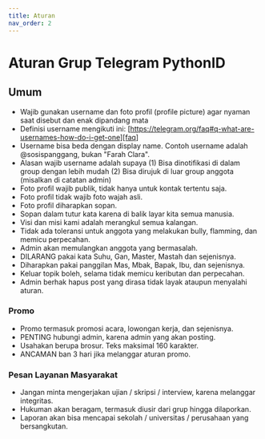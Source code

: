 ```yaml
---
title: Aturan
nav_order: 2
---
```


# Aturan Grup Telegram PythonID

## Umum

- Wajib gunakan username dan foto profil (profile picture) agar nyaman saat disebut dan enak dipandang mata
- Definisi username mengikuti ini: [https://telegram.org/faq#q-what-are-usernames-how-do-i-get-one][faq]
- Username bisa beda dengan display name. Contoh username adalah @sosispanggang, bukan "Farah Clara".
- Alasan wajib username adalah supaya
(1) Bisa dinotifikasi di dalam group dengan lebih mudah
(2) Bisa dirujuk di luar group anggota (misalkan di catatan admin)
- Foto profil wajib publik, tidak hanya untuk kontak tertentu saja.
- Foto profil tidak wajib foto wajah asli.
- Foto profil diharapkan sopan.
- Sopan dalam tutur kata karena di balik layar kita semua manusia.
- Visi dan misi kami adalah merangkul semua kalangan.
- Tidak ada toleransi untuk anggota yang melakukan bully, flamming, dan memicu perpecahan.
- Admin akan memulangkan anggota yang bermasalah.
- DILARANG pakai kata Suhu, Gan, Master, Mastah dan sejenisnya.
- Diharapkan pakai panggilan Mas, Mbak, Bapak, Ibu, dan sejenisnya.
- Keluar topik boleh, selama tidak memicu keributan dan perpecahan.
- Admin berhak hapus post yang dirasa tidak layak ataupun menyalahi aturan.

### Promo

- Promo termasuk promosi acara, lowongan kerja, dan sejenisnya.
- PENTING hubungi admin, karena admin yang akan posting.
- Usahakan berupa brosur. Teks maksimal 160 karakter.
- ANCAMAN ban 3 hari jika melanggar aturan promo.

### Pesan Layanan Masyarakat

- Jangan minta mengerjakan ujian / skripsi / interview, karena melanggar integritas.
- Hukuman akan beragam, termasuk diusir dari grup hingga dilaporkan.
- Laporan akan bisa mencapai sekolah / universitas / perusahaan yang bersangkutan.

[faq]: https://telegram.org/faq#q-what-are-usernames-how-do-i-get-one
